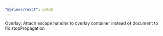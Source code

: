 ```yaml
---
"@primer/react": patch
---
```


Overlay: Attach escape handler to overlay container instead of document to fix stopPropagation
